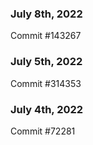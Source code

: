 ### July 8th, 2022

Commit #143267

### July 5th, 2022

Commit #314353


### July 4th, 2022

Commit #72281
